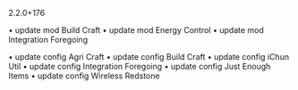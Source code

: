 2.2.0+176

• update mod Build Craft
• update mod Energy Control
• update mod Integration Foregoing

• update config Agri Craft
• update config Build Craft
• update config iChun Util
• update config Integration Foregoing
• update config Just Enough Items
• update config Wireless Redstone
